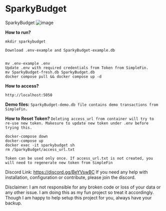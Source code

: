 # SparkyBudget
SparkyBudget
![image](https://github.com/user-attachments/assets/05cd8d45-2d55-4520-abee-cc2eda49557a)


**How to run?**

	mkdir sparkybudget

	Download .env-example and SparkyBudget-example.db 
 
	
 	mv .env-example .env
  	Update .env with required credentials from Token from SimpleFin.
	mv SparkyBudget-fresh.db SparkyBudget.db
	docker compose pull && docker compose up -d
 

**How to access?**

	http://localhost:5050

**Demo files:**
	``SparkyBudget-demo.db file contains demo transactions from SimpleFin. ``

**How to Reset Token?**
	``Deleting access_url from container will try to re-use new token. Makesure to update new token under .env before trying this. ``

	docker-compose down
	docker-compose up
	docker exec -it sparkybudget sh
	rm /SparkyBudget/access_url.txt

``Token can be used only once. If access_url.txt is not created, you will need to regenerate new token from SimpleFin``


Discord Link: https://discord.gg/BeYVswBC
If you need any help with installation, configuration or contribute, please join the discord.

Disclaimer: I am not responsible for any broken code or loss of your data or any other issue. I am doing this as my fun project so treat it accordingly. Though I am happy to help setup this project for you, always have your backup. 


